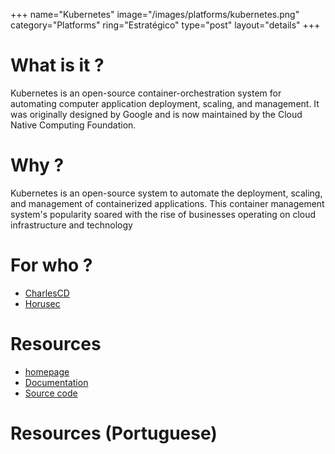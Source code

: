 +++
name="Kubernetes"
image="/images/platforms/kubernetes.png"
category="Platforms"
ring="Estratégico"
type="post"
layout="details"
+++

# What is it ?

Kubernetes is an open-source container-orchestration system for automating computer application deployment, scaling, and management. It was originally designed by Google and is now maintained by the Cloud Native Computing Foundation.

# Why ?

Kubernetes is an open-source system to automate the deployment, scaling, and management of containerized applications. This container management system's popularity soared with the rise of businesses operating on cloud infrastructure and technology


# For who ?

* [CharlesCD](https://charlescd.io/)
* [Horusec](https://horusec.io/site/)

# Resources

* [homepage](https://kubernetes.io/)
* [Documentation](https://kubernetes.io/docs/home/)
* [Source code](https://github.com/kubernetes/kubernetes)

# Resources (Portuguese)
